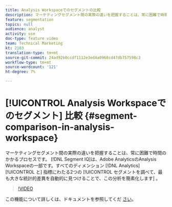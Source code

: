 ```yaml
---
title: Analysis Workspaceでのセグメントの比較
description: マーケティングセグメント間の実際の違いを把握することは、常に困難で時間のかかるプロセスです。 Adobe AnalyticsのAnalysis Workspaceに属するセグメントIQは、すべてのディメンションおよび指標にわたる任意の2つのAnalyticsセグメントを調べ、最も大きな統計的有意な違いを自動的に見つけることで、この分析を簡素化します。
feature: segmentation
topics: null
audience: analyst
activity: use
doc-type: feature video
team: Technical Marketing
kt: 2103
translation-type: tm+mt
source-git-commit: 24ad92b0ccdf1112e3ed4a0968cd47db757598c3
workflow-type: tm+mt
source-wordcount: '121'
ht-degree: 7%

---
```



# [!UICONTROL Analysis Workspaceでのセグメント] 比較 {#segment-comparison-in-analysis-workspace}

マーケティングセグメント間の実際の違いを把握することは、常に困難で時間のかかるプロセスです。 [!DNL Segment IQ]は、Adobe AnalyticsのAnalysis Workspaceの一部です。すべてのディメンション [!DNL Analytics][!UICONTROL と] 指標にわたる2つの [!UICONTROL セグメントを調べて、最も大きな統計的差異を自動的に見つけることで、この分析を簡素化します] 。

>[!VIDEO](https://video.tv.adobe.com/v/23976/?quality=12)

この機能について詳しくは、ドキュメントを参照してくだ [さい](https://marketing.adobe.com/resources/help/ja_JP/analytics/analysis-workspace/segment-comparison.html)。
